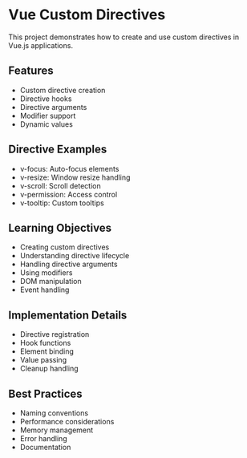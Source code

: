 # Vue Custom Directives

This project demonstrates how to create and use custom directives in Vue.js applications.

## Features

- Custom directive creation
- Directive hooks
- Directive arguments
- Modifier support
- Dynamic values

## Directive Examples

- v-focus: Auto-focus elements
- v-resize: Window resize handling
- v-scroll: Scroll detection
- v-permission: Access control
- v-tooltip: Custom tooltips

## Learning Objectives

- Creating custom directives
- Understanding directive lifecycle
- Handling directive arguments
- Using modifiers
- DOM manipulation
- Event handling

## Implementation Details

- Directive registration
- Hook functions
- Element binding
- Value passing
- Cleanup handling

## Best Practices

- Naming conventions
- Performance considerations
- Memory management
- Error handling
- Documentation